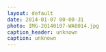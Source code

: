 ```yaml
---
layout: default
date: 2014-01-07 00-00-31
photo: IMG-20140107-WA0014.jpg
caption_header: unknown
caption: unknown
---
```

